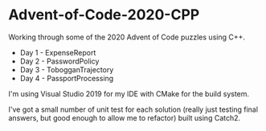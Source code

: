 # Advent-of-Code-2020-CPP

Working through some of the 2020 Advent of Code puzzles using C++.

* Day 1 - ExpenseReport
* Day 2 - PasswordPolicy
* Day 3 - TobogganTrajectory
* Day 4 - PassportProcessing

I'm using Visual Studio 2019 for my IDE with CMake for the build system. 

I've got a small number of unit test for each solution (really just testing final answers, but good enough to allow me to refactor) built using Catch2.
